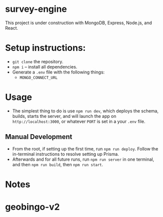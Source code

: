 # survey-engine

This project is under construction with MongoDB, Express, Node.js, and React.

# Setup instructions:

- `git clone` the repository.
- `npm i` – install all dependencies.
- Generate a `.env` file with the following things:
  - `MONGO_CONNECT_URL`

# Usage

- The simplest thing to do is use `npm run dev`, which deploys the schema, builds, starts the server, and will launch the app on `http://localhost:3000`, or whatever `PORT` is set in a your `.env` file.

## Manual Development

- From the root, if setting up the first time, run `npm run deploy`. Follow the in-terminal instructions to resolve setting up Prisma.
- Afterwards and for all future runs, run `npm run server` in one terminal, and then `npm run build`, then `npm run start`.

# Notes
# geobingo-v2
